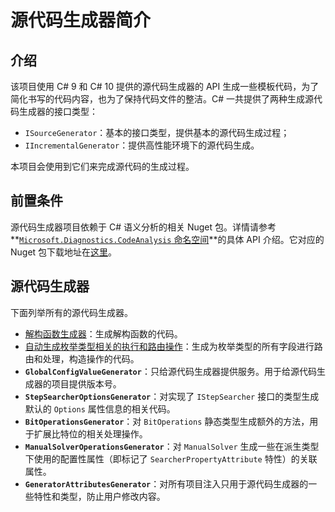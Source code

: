 # 源代码生成器简介

## 介绍

该项目使用 C# 9 和 C# 10 提供的源代码生成器的 API 生成一些模板代码，为了简化书写的代码内容，也为了保持代码文件的整洁。C# 一共提供了两种生成源代码生成器的接口类型：

* `ISourceGenerator`：基本的接口类型，提供基本的源代码生成过程；
* `IIncrementalGenerator`：提供高性能环境下的源代码生成。

本项目会使用到它们来完成源代码的生成过程。

## 前置条件

源代码生成器项目依赖于 C# 语义分析的相关 Nuget 包。详情请参考 **[`Microsoft.Diagnostics.CodeAnalysis` 命名空间](https://docs.microsoft.com/en-us/dotnet/api/system.diagnostics.codeanalysis)**的具体 API 介绍。它对应的 Nuget 包下载地址在[这里](https://www.nuget.org/packages/Microsoft.CodeAnalysis)。

## 源代码生成器

下面列举所有的源代码生成器。

* [解构函数生成器](auto-decon)：生成解构函数的代码。
* [自动生成枚举类型相关的执行和路由操作](enum-switch-expr)：生成为枚举类型的所有字段进行路由和处理，构造操作的代码。
* **`GlobalConfigValueGenerator`**：只给源代码生成器提供服务。用于给源代码生成器的项目提供版本号。
* **`StepSearcherOptionsGenerator`**：对实现了 `IStepSearcher` 接口的类型生成默认的 `Options` 属性信息的相关代码。
* **`BitOperationsGenerator`**：对 `BitOperations` 静态类型生成额外的方法，用于扩展比特位的相关处理操作。
* **`ManualSolverOperationsGenerator`**：对 `ManualSolver` 生成一些在派生类型下使用的配置性属性（即标记了 `SearcherPropertyAttribute` 特性）的关联属性。
* **`GeneratorAttributesGenerator`**：对所有项目注入只用于源代码生成器的一些特性和类型，防止用户修改内容。
